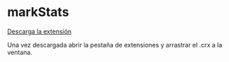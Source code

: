 # markStats

[Descarga la extensión](https://drive.google.com/uc?export=download&id=0B8h3gkeT1ntjSzJTY3puRXFJZHc)

Una vez descargada abrir la pestaña de extensiones y arrastrar el .crx a la ventana.

